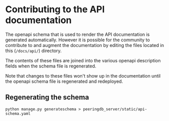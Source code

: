 # Contributing to the API documentation

The openapi schema that is used to render the API documentation is generated automatically. However it
is possible for the community to contribute to and augment the documentation by editing the files
located in this (`/docs/api/`) directory.

The contents of these files are joined into the various openapi description fields when the schema file
is regenerated.

Note that changes to these files won't show up in the documentation until the openapi schema file is 
regenerated and redeployed.

## Regenerating the schema

```
python manage.py generateschema > peeringdb_server/static/api-schema.yaml
```
